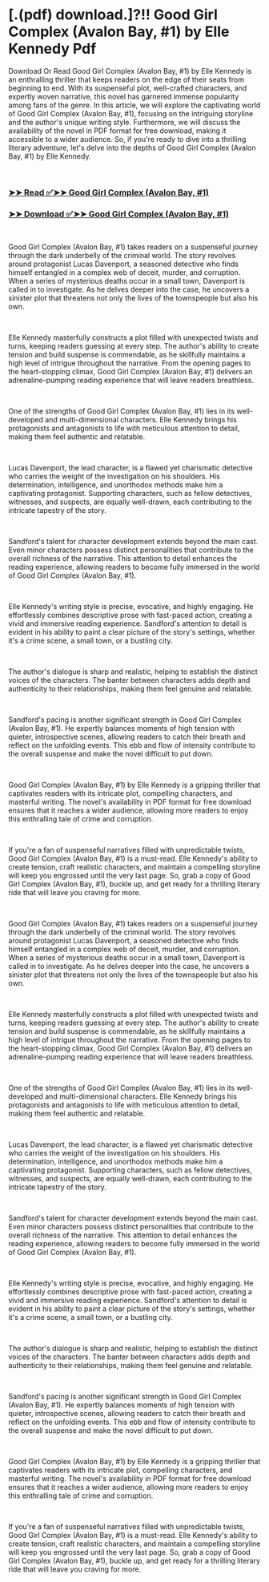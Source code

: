 # [.(pdf) download.]?!! Good Girl Complex (Avalon Bay, #1) by Elle Kennedy Pdf

<p>Download Or Read Good Girl Complex (Avalon Bay, #1) by Elle Kennedy is an enthralling thriller that keeps readers on the edge of their seats from beginning to end. With its suspenseful plot, well-crafted characters, and expertly woven narrative, this novel has garnered immense popularity among fans of the genre. In this article, we will explore the captivating world of Good Girl Complex (Avalon Bay, #1), focusing on the intriguing storyline and the author's unique writing style. Furthermore, we will discuss the availability of the novel in PDF format for free download, making it accessible to a wider audience. So, if you're ready to dive into a thrilling literary adventure, let's delve into the depths of Good Girl Complex (Avalon Bay, #1) by Elle Kennedy.</p>
<p>&nbsp;</p>

### [➤➤ Read ✅➤➤ Good Girl Complex (Avalon Bay, #1)](https://pdfworldcenter.com/?book=57693481)

### [➤➤ Download ✅➤➤ Good Girl Complex (Avalon Bay, #1)](https://pdfworldcenter.com/?book=57693481)

<p>&nbsp;</p>
<p>Good Girl Complex (Avalon Bay, #1) takes readers on a suspenseful journey through the dark underbelly of the criminal world. The story revolves around protagonist Lucas Davenport, a seasoned detective who finds himself entangled in a complex web of deceit, murder, and corruption. When a series of mysterious deaths occur in a small town, Davenport is called in to investigate. As he delves deeper into the case, he uncovers a sinister plot that threatens not only the lives of the townspeople but also his own.</p>
<p>&nbsp;</p>
<p>Elle Kennedy masterfully constructs a plot filled with unexpected twists and turns, keeping readers guessing at every step. The author's ability to create tension and build suspense is commendable, as he skillfully maintains a high level of intrigue throughout the narrative. From the opening pages to the heart-stopping climax, Good Girl Complex (Avalon Bay, #1) delivers an adrenaline-pumping reading experience that will leave readers breathless.</p>
<p>&nbsp;</p>
<p>One of the strengths of Good Girl Complex (Avalon Bay, #1) lies in its well-developed and multi-dimensional characters. Elle Kennedy brings his protagonists and antagonists to life with meticulous attention to detail, making them feel authentic and relatable.</p>
<p>&nbsp;</p>
<p>Lucas Davenport, the lead character, is a flawed yet charismatic detective who carries the weight of the investigation on his shoulders. His determination, intelligence, and unorthodox methods make him a captivating protagonist. Supporting characters, such as fellow detectives, witnesses, and suspects, are equally well-drawn, each contributing to the intricate tapestry of the story.</p>
<p>&nbsp;</p>
<p>Sandford's talent for character development extends beyond the main cast. Even minor characters possess distinct personalities that contribute to the overall richness of the narrative. This attention to detail enhances the reading experience, allowing readers to become fully immersed in the world of Good Girl Complex (Avalon Bay, #1).</p>
<p>&nbsp;</p>
<p>Elle Kennedy's writing style is precise, evocative, and highly engaging. He effortlessly combines descriptive prose with fast-paced action, creating a vivid and immersive reading experience. Sandford's attention to detail is evident in his ability to paint a clear picture of the story's settings, whether it's a crime scene, a small town, or a bustling city.</p>
<p>&nbsp;</p>
<p>The author's dialogue is sharp and realistic, helping to establish the distinct voices of the characters. The banter between characters adds depth and authenticity to their relationships, making them feel genuine and relatable.</p>
<p>&nbsp;</p>
<p>Sandford's pacing is another significant strength in Good Girl Complex (Avalon Bay, #1). He expertly balances moments of high tension with quieter, introspective scenes, allowing readers to catch their breath and reflect on the unfolding events. This ebb and flow of intensity contribute to the overall suspense and make the novel difficult to put down.</p>
<p>&nbsp;</p>
<p>Good Girl Complex (Avalon Bay, #1) by Elle Kennedy is a gripping thriller that captivates readers with its intricate plot, compelling characters, and masterful writing. The novel's availability in PDF format for free download ensures that it reaches a wider audience, allowing more readers to enjoy this enthralling tale of crime and corruption.</p>
<p>&nbsp;</p>
<p>If you're a fan of suspenseful narratives filled with unpredictable twists, Good Girl Complex (Avalon Bay, #1) is a must-read. Elle Kennedy's ability to create tension, craft realistic characters, and maintain a compelling storyline will keep you engrossed until the very last page. So, grab a copy of Good Girl Complex (Avalon Bay, #1), buckle up, and get ready for a thrilling literary ride that will leave you craving for more.</p>
<p>&nbsp;</p>
<p>Good Girl Complex (Avalon Bay, #1) takes readers on a suspenseful journey through the dark underbelly of the criminal world. The story revolves around protagonist Lucas Davenport, a seasoned detective who finds himself entangled in a complex web of deceit, murder, and corruption. When a series of mysterious deaths occur in a small town, Davenport is called in to investigate. As he delves deeper into the case, he uncovers a sinister plot that threatens not only the lives of the townspeople but also his own.</p>
<p>&nbsp;</p>
<p>Elle Kennedy masterfully constructs a plot filled with unexpected twists and turns, keeping readers guessing at every step. The author's ability to create tension and build suspense is commendable, as he skillfully maintains a high level of intrigue throughout the narrative. From the opening pages to the heart-stopping climax, Good Girl Complex (Avalon Bay, #1) delivers an adrenaline-pumping reading experience that will leave readers breathless.</p>
<p>&nbsp;</p>
<p>One of the strengths of Good Girl Complex (Avalon Bay, #1) lies in its well-developed and multi-dimensional characters. Elle Kennedy brings his protagonists and antagonists to life with meticulous attention to detail, making them feel authentic and relatable.</p>
<p>&nbsp;</p>
<p>Lucas Davenport, the lead character, is a flawed yet charismatic detective who carries the weight of the investigation on his shoulders. His determination, intelligence, and unorthodox methods make him a captivating protagonist. Supporting characters, such as fellow detectives, witnesses, and suspects, are equally well-drawn, each contributing to the intricate tapestry of the story.</p>
<p>&nbsp;</p>
<p>Sandford's talent for character development extends beyond the main cast. Even minor characters possess distinct personalities that contribute to the overall richness of the narrative. This attention to detail enhances the reading experience, allowing readers to become fully immersed in the world of Good Girl Complex (Avalon Bay, #1).</p>
<p>&nbsp;</p>
<p>Elle Kennedy's writing style is precise, evocative, and highly engaging. He effortlessly combines descriptive prose with fast-paced action, creating a vivid and immersive reading experience. Sandford's attention to detail is evident in his ability to paint a clear picture of the story's settings, whether it's a crime scene, a small town, or a bustling city.</p>
<p>&nbsp;</p>
<p>The author's dialogue is sharp and realistic, helping to establish the distinct voices of the characters. The banter between characters adds depth and authenticity to their relationships, making them feel genuine and relatable.</p>
<p>&nbsp;</p>
<p>Sandford's pacing is another significant strength in Good Girl Complex (Avalon Bay, #1). He expertly balances moments of high tension with quieter, introspective scenes, allowing readers to catch their breath and reflect on the unfolding events. This ebb and flow of intensity contribute to the overall suspense and make the novel difficult to put down.</p>
<p>&nbsp;</p>
<p>Good Girl Complex (Avalon Bay, #1) by Elle Kennedy is a gripping thriller that captivates readers with its intricate plot, compelling characters, and masterful writing. The novel's availability in PDF format for free download ensures that it reaches a wider audience, allowing more readers to enjoy this enthralling tale of crime and corruption.</p>
<p>&nbsp;</p>
<p>If you're a fan of suspenseful narratives filled with unpredictable twists, Good Girl Complex (Avalon Bay, #1) is a must-read. Elle Kennedy's ability to create tension, craft realistic characters, and maintain a compelling storyline will keep you engrossed until the very last page. So, grab a copy of Good Girl Complex (Avalon Bay, #1), buckle up, and get ready for a thrilling literary ride that will leave you craving for more.</p>
<p>&nbsp;</p>
